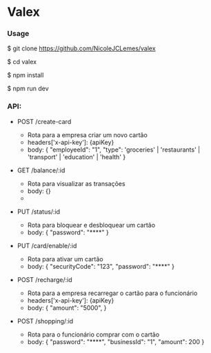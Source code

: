 # Valex
### Usage

$ git clone https://github.com/NicoleJCLemes/valex

$ cd valex

$ npm install

$ npm run dev

### API:
- POST /create-card
    - Rota para a empresa criar um novo cartão
    - headers['x-api-key']: {apiKey}
    - body: {
        "employeeId": "1",
        "type": 'groceries' | 'restaurants' | 'transport' | 'education' | 'health'
    }
    
- GET /balance/:id
    - Rota para visualizar as transações
    - body: {}
    - 
- PUT /status/:id
    - Rota para bloquear e desbloquear um cartão
    - body: {
    "password": "****"
    }
    
- PUT /card/enable/:id
    - Rota para ativar um cartão
    - body: {
    "securityCode": "123",
    "password": "****"
    }
    
- POST /recharge/:id
    - Rota para a empresa recarregar o cartão para o funcionário
    - headers['x-api-key']: {apiKey}
    - body: {
        "amount": "5000",
    }
    
- POST /shopping/:id
    - Rota para o funcionário comprar com o cartão
    - body: {
    "password": "****",
    "businessId": "1",
    "amount": 200
    }
